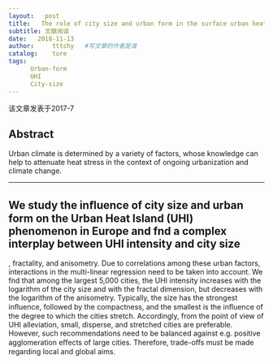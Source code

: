 ```yaml
---
layout:   post
title:   The role of city size and urban form in the surface urban heat island
subtitle: 文献阅读  
date:   2018-11-13
author:     tttchy   #写文章的作者是谁
catalog:    ture
tags:    
      Urban-form
      UHI 
      City-size
---
```


该文章发表于2017-7

## Abstract
 
Urban climate is determined by a variety of factors, whose knowledge can help to attenuate heat stress in the context of ongoing urbanization and climate change. 

---
We study the inﬂuence of city size and urban form on the Urban Heat Island (UHI) phenomenon in Europe and fnd a complex interplay between UHI intensity and city size
---
, fractality, and anisometry. Due to correlations among these urban factors, interactions in the multi-linear regression need to be taken into account. We fnd that among the largest 5,000 cities, the UHI intensity increases with the logarithm of the city size and with the fractal dimension, but decreases with the logarithm of the anisometry. Typically, the size has the strongest inﬂuence, followed by the compactness, and the smallest is the inﬂuence of the degree to which the cities stretch. Accordingly, from the point of view of UHI alleviation, small, disperse, and stretched cities are preferable. However, such recommendations need to be balanced against e.g. positive agglomeration eﬀects of large cities. Therefore, trade-oﬀs must be made regarding local and global aims.
